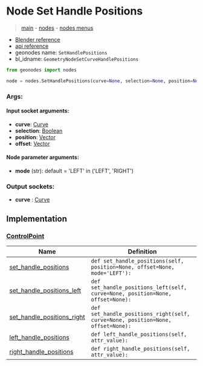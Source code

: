 # Node Set Handle Positions

> [main](../structure.md) - [nodes](nodes.md) - [nodes menus](nodes_menus.md)

- [Blender reference](https://docs.blender.org/manual/en/latest/modeling/geometry_nodes/curve/set_handle_positions.html)
- [api reference](https://docs.blender.org/api/current/bpy.types.GeometryNodeSetCurveHandlePositions.html)
- geonodes name: `SetHandlePositions`
- bl_idname: `GeometryNodeSetCurveHandlePositions`

```python
from geonodes import nodes

node = nodes.SetHandlePositions(curve=None, selection=None, position=None, offset=None, mode='LEFT')
```

### Args:

#### Input socket arguments:

- **curve**: [Curve](Curve.md)
- **selection**: [Boolean](Boolean.md)
- **position**: [Vector](Vector.md)
- **offset**: [Vector](Vector.md)

#### Node parameter arguments:

- **mode** (str): default = 'LEFT' in ('LEFT', 'RIGHT')

### Output sockets:

- **curve** : [Curve](Curve.md)

## Implementation

### [ControlPoint](ControlPoint.md)

| Name | Definition |
|------|------------|
 | [set_handle_positions](ControlPoint.md#set_handle_positions) | `def set_handle_positions(self, position=None, offset=None, mode='LEFT'):` |
 | [set_handle_positions_left](ControlPoint.md#set_handle_positions_left) | `def set_handle_positions_left(self, curve=None, position=None, offset=None):` |
 | [set_handle_positions_right](ControlPoint.md#set_handle_positions_right) | `def set_handle_positions_right(self, curve=None, position=None, offset=None):` |
 | [left_handle_positions](ControlPoint.md#left_handle_positions) | `def left_handle_positions(self, attr_value):` |
 | [right_handle_positions](ControlPoint.md#right_handle_positions) | `def right_handle_positions(self, attr_value):` |

